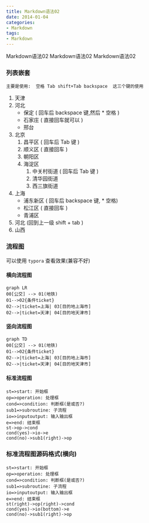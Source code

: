 ```yaml
---
title: Markdown语法02
date: 2014-01-04
categories: 
- Markdown
tags:
- Markdown
---
```


Markdown语法02
Markdown语法02
Markdown语法02

<!-- more -->

### 列表嵌套

```
主要是使用:  空格 Tab shift+Tab backspace  这三个键的使用
```



1. 天津
2. 河北
   * 保定 ( 回车后 backspace 键,然后 * 空格 ) 
   * 石家庄 ( 直接回车就可以 )
   * 邢台
3. 北京
   1. 昌平区 ( 回车后 Tab 键 )
   2. 顺义区 ( 直接回车 )
   3. 朝阳区
   4. 海淀区
      1. 中关村街道 ( 回车后 Tab 键 )
      2. 清华园街道
      3. 西三旗街道
4. 上海
   * 浦东新区 ( 回车后 backspace 键, * 空格)
   * 松江区  ( 直接回车 )
   * 青浦区
5. 河北 (回到上一级 shift + tab )
6. 山西

### 流程图

可以使用 `typora` 查看效果(兼容不好)

#### 横向流程图

```mermaid
graph LR
00[公交] --> 01(地铁)
01-->02{条件ticket}
02-->|ticket=上海| 03[目的地上海市]
02-->|ticket=天津| 04[目的地天津市]
```

#### 竖向流程图

```mermaid
graph TD
00[公交] --> 01(地铁)
01-->02{条件ticket}
02-->|ticket=上海| 03[目的地上海市]
02-->|ticket=天津| 04[目的地天津市]
```



#### 标准流程图

```flow
st=>start: 开始框
op=>operation: 处理框
cond=>condition: 判断框(是或否?)
sub1=>subroutine: 子流程
io=>inputoutput: 输入输出框
e=>end: 结束框
st->op->cond
cond(yes)->io->e
cond(no)->sub1(right)->op
```

### 标准流程图源码格式(横向)

```flow
st=>start: 开始框
op=>operation: 处理框
cond=>condition: 判断框(是或否?)
sub1=>subroutine: 子流程
io=>inputoutput: 输入输出框
e=>end: 结束框
st(right)->op(right)->cond
cond(yes)->io(bottom)->e
cond(no)->sub1(right)->op
```

